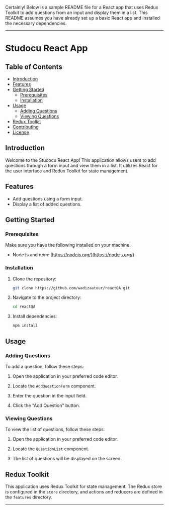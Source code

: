 Certainly! Below is a sample README file for a React app that uses Redux Toolkit to add questions from an input and display them in a list. This README assumes you have already set up a basic React app and installed the necessary dependencies.

---

# Studocu React App

## Table of Contents

- [Introduction](#introduction)
- [Features](#features)
- [Getting Started](#getting-started)
  - [Prerequisites](#prerequisites)
  - [Installation](#installation)
- [Usage](#usage)
  - [Adding Questions](#adding-questions)
  - [Viewing Questions](#viewing-questions)
- [Redux Toolkit](#redux-toolkit)
- [Contributing](#contributing)
- [License](#license)

## Introduction

Welcome to the Studocu React App! This application allows users to add questions through a form input and view them in a list. It utilizes React for the user interface and Redux Toolkit for state management.

## Features

- Add questions using a form input.
- Display a list of added questions.

## Getting Started

### Prerequisites

Make sure you have the following installed on your machine:

- Node.js and npm: [https://nodejs.org/](https://nodejs.org/)

### Installation

1. Clone the repository:

   ```bash
   git clone https://github.com/wadizaatour/reactQA.git
   ```

2. Navigate to the project directory:

   ```bash
   cd reactQA
   ```

3. Install dependencies:

   ```bash
   npm install
   ```

## Usage

### Adding Questions

To add a question, follow these steps:

1. Open the application in your preferred code editor.

2. Locate the `AddQuestionForm` component.

3. Enter the question in the input field.

4. Click the "Add Question" button.

### Viewing Questions

To view the list of questions, follow these steps:

1. Open the application in your preferred code editor.

2. Locate the `QuestionList` component.

3. The list of questions will be displayed on the screen.

## Redux Toolkit

This application uses Redux Toolkit for state management. The Redux store is configured in the `store` directory, and actions and reducers are defined in the `features` directory.


---
